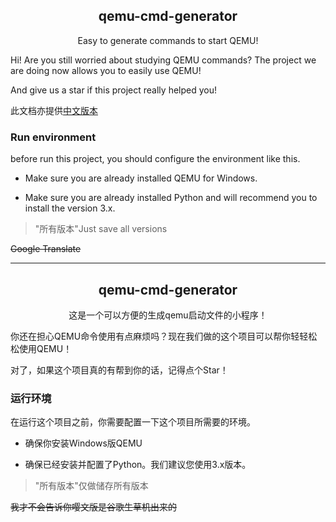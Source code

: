 <h2 align="center">qemu-cmd-generator</h2>
<center>Easy to generate commands to start QEMU!</center>

Hi! Are you still worried about studying QEMU commands? The project we are doing now allows you to easily use QEMU!

And give us a star if this project really helped you!

此文档亦提供[中文版本](#cn)

### Run environment

before run this project, you should configure the environment like this.

- Make sure you are already installed QEMU for Windows.

- Make sure you are already installed Python and will recommend you to install the version 3.x.


>"所有版本"Just save all versions

~~Google Translate~~

---

<div id="cn"></div>

<h2 align="center">qemu-cmd-generator</h2>
<center>这是一个可以方便的生成qemu启动文件的小程序！</center>

你还在担心QEMU命令使用有点麻烦吗？现在我们做的这个项目可以帮你轻轻松松使用QEMU！

对了，如果这个项目真的有帮到你的话，记得点个Star！

### 运行环境

在运行这个项目之前，你需要配置一下这个项目所需要的环境。

- 确保你安装Windows版QEMU

- 确保已经安装并配置了Python。我们建议您使用3.x版本。


>"所有版本"仅做储存所有版本

~~我才不会告诉你嘤文版是谷歌生草机出来的~~
